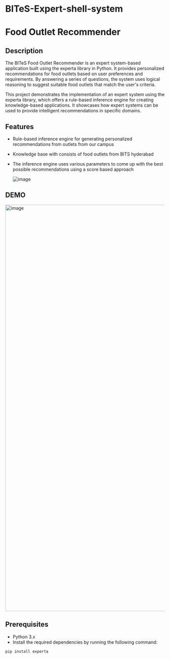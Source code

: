 # BITeS-Expert-shell-system

# Food Outlet Recommender


## Description

The BITeS Food Outlet Recommender is an expert system-based application built using the experta library in Python. It provides personalized recommendations for food outlets based on user preferences and requirements. By answering a series of questions, the system uses logical reasoning to suggest suitable food outlets that match the user's criteria.

This project demonstrates the implementation of an expert system using the experta library, which offers a rule-based inference engine for creating knowledge-based applications. It showcases how expert systems can be used to provide intelligent recommendations in specific domains.

## Features

- Rule-based inference engine for generating personalized recommendations from outlets from our campus
  
- Knowledge base with consists of food outlets from BITS hyderabad

- The inference engine uses various parameters to come up with the best possible recommendations using a score based approach

  ![image](https://github.com/RitulMohan/BITeS-Expert-shell-system/assets/79750424/512e53a6-6ebc-485c-a6a8-c392ad934f8b)


## DEMO 
<img width="1280" alt="image" src="https://github.com/RitulMohan/BITeS-Expert-shell-system/assets/79750424/d3a12925-3a60-4f2a-9234-8003e8e2c359">


## Prerequisites

- Python 3.x
- Install the required dependencies by running the following command:
 
```bash
pip install experta
```
